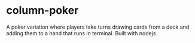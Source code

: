 column-poker
============

A poker variation where players take turns drawing cards from a deck and adding them to a hand that runs in terminal. Built with nodejs
